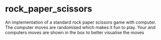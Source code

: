 # rock_paper_scissors
An implementation of a standard rock paper scissors game with computer.
The computer moves are randomised which makes it fun to play.
Your and computers moves are shown in the box to better visualise the moves

